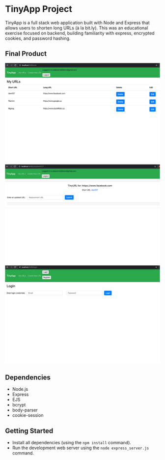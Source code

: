 # TinyApp Project

TinyApp is a full stack web application built with Node and Express that allows users to shorten long URLs (à la bit.ly).
This was an educational exercise focused on backend, building familiarity with express, encrypted cookies, and password hashing.

## Final Product

!["Main user page: /urls. shows a list of a logged in users saved URLs"](https://github.com/aidanmiddleton/tinyapp/blob/master/docs/Screen%20Shot%202020-02-22%20at%2012.14.46%20PM.png?raw=true)
!["Shows the edit page for an individual URL. Allows user to access info about a url, as well as change the URL to be redirected to"](https://github.com/aidanmiddleton/tinyapp/blob/master/docs/Screen%20Shot%202020-02-22%20at%2012.15.05%20PM.png?raw=true)
!["Shows the login page. In the header, the options for both login and register can be seen. "](https://github.com/aidanmiddleton/tinyapp/blob/master/docs/Screen%20Shot%202020-02-22%20at%2012.15.18%20PM.png?raw=true)

## Dependencies

- Node.js
- Express
- EJS
- bcrypt
- body-parser
- cookie-session

## Getting Started

- Install all dependencies (using the `npm install` command).
- Run the development web server using the `node express_server.js` command.